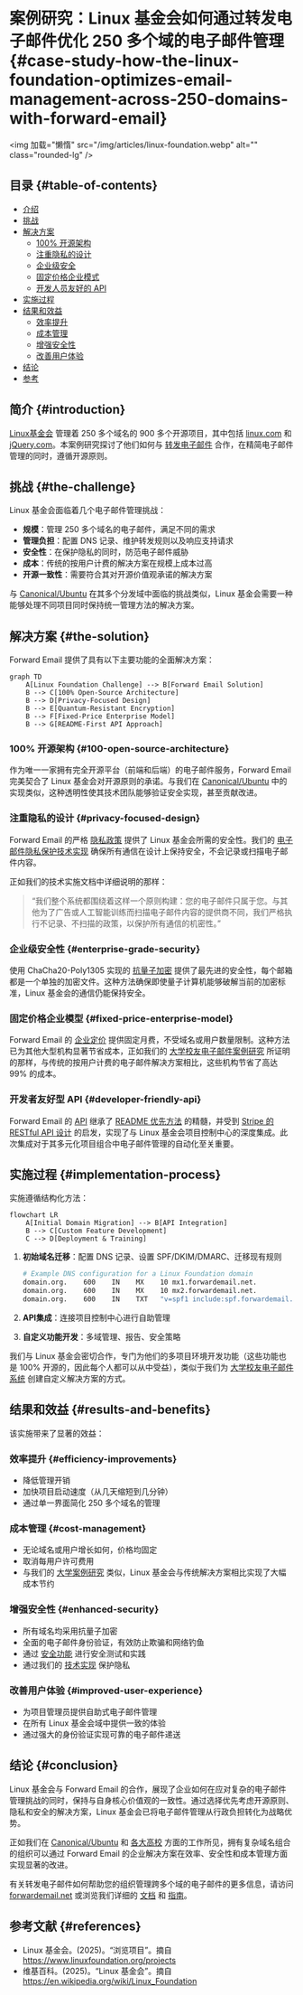 # 案例研究：Linux 基金会如何通过转发电子邮件优化 250 多个域的电子邮件管理 {#case-study-how-the-linux-foundation-optimizes-email-management-across-250-domains-with-forward-email}

<img 加载="懒惰" src="/img/articles/linux-foundation.webp" alt="" class="rounded-lg" />

## 目录 {#table-of-contents}

* [介绍](#introduction)
* [挑战](#the-challenge)
* [解决方案](#the-solution)
  * [100% 开源架构](#100-open-source-architecture)
  * [注重隐私的设计](#privacy-focused-design)
  * [企业级安全](#enterprise-grade-security)
  * [固定价格企业模式](#fixed-price-enterprise-model)
  * [开发人员友好的 API](#developer-friendly-api)
* [实施过程](#implementation-process)
* [结果和效益](#results-and-benefits)
  * [效率提升](#efficiency-improvements)
  * [成本管理](#cost-management)
  * [增强安全性](#enhanced-security)
  * [改善用户体验](#improved-user-experience)
* [结论](#conclusion)
* [参考](#references)

## 简介 {#introduction}

[Linux基金会](https://en.wikipedia.org/wiki/Linux_Foundation) 管理着 250 多个域名的 900 多个开源项目，其中包括 [linux.com](https://www.linux.com/) 和 [jQuery.com](https://jquery.com/)。本案例研究探讨了他们如何与 [转发电子邮件](https://forwardemail.net) 合作，在精简电子邮件管理的同时，遵循开源原则。

## 挑战 {#the-challenge}

Linux 基金会面临着几个电子邮件管理挑战：

* **规模**：管理 250 多个域名的电子邮件，满足不同的需求
* **管理负担**：配置 DNS 记录、维护转发规则以及响应支持请求
* **安全性**：在保护隐私的同时，防范电子邮件威胁
* **成本**：传统的按用户计费的解决方案在规模上成本过高
* **开源一致性**：需要符合其对开源价值观承诺的解决方案

与 [Canonical/Ubuntu](https://forwardemail.net/blog/docs/canonical-ubuntu-email-enterprise-case-study) 在其多个分发域中面临的挑战类似，Linux 基金会需要一种能够处理不同项目同时保持统一管理方法的解决方案。

## 解决方案 {#the-solution}

Forward Email 提供了具有以下主要功能的全面解决方案：

```mermaid
graph TD
    A[Linux Foundation Challenge] --> B[Forward Email Solution]
    B --> C[100% Open-Source Architecture]
    B --> D[Privacy-Focused Design]
    B --> E[Quantum-Resistant Encryption]
    B --> F[Fixed-Price Enterprise Model]
    B --> G[README-First API Approach]
```

### 100% 开源架构 {#100-open-source-architecture}

作为唯一一家拥有完全开源平台（前端和后端）的电子邮件服务，Forward Email 完美契合了 Linux 基金会对开源原则的承诺。与我们在 [Canonical/Ubuntu](https://forwardemail.net/blog/docs/canonical-ubuntu-email-enterprise-case-study) 中的实现类似，这种透明性使其技术团队能够验证安全实现，甚至贡献改进。

### 注重隐私的设计 {#privacy-focused-design}

Forward Email 的严格 [隐私政策](https://forwardemail.net/privacy) 提供了 Linux 基金会所需的安全性。我们的 [电子邮件隐私保护技术实现](https://forwardemail.net/blog/docs/email-privacy-protection-technical-implementation) 确保所有通信在设计上保持安全，不会记录或扫描电子邮件内容。

正如我们的技术实施文档中详细说明的那样：

> “我们整个系统都围绕着这样一个原则构建：您的电子邮件只属于您。与其他为了广告或人工智能训练而扫描电子邮件内容的提供商不同，我们严格执行不记录、不扫描的政策，以保护所有通信的机密性。”

### 企业级安全性 {#enterprise-grade-security}

使用 ChaCha20-Poly1305 实现的 [抗量子加密](https://forwardemail.net/blog/docs/best-quantum-safe-encrypted-email-service) 提供了最先进的安全性，每个邮箱都是一个单独的加密文件。这种方法确保即使量子计算机能够破解当前的加密标准，Linux 基金会的通信仍能保持安全。

### 固定价格企业模型 {#fixed-price-enterprise-model}

Forward Email 的 [企业定价](https://forwardemail.net/pricing) 提供固定月费，不受域名或用户数量限制。这种方法已为其他大型机构显著节省成本，正如我们的 [大学校友电子邮件案例研究](https://forwardemail.net/blog/docs/alumni-email-forwarding-university-case-study) 所证明的那样，与传统的按用户计费的电子邮件解决方案相比，这些机构节省了高达 99% 的成本。

### 开发者友好型 API {#developer-friendly-api}

Forward Email 的 [API](https://forwardemail.net/api) 继承了 [README 优先方法](https://tom.preston-werner.com/2010/08/23/readme-driven-development) 的精髓，并受到 [Stripe 的 RESTful API 设计](https://amberonrails.com/building-stripes-api) 的启发，实现了与 Linux 基金会项目控制中心的深度集成。此次集成对于其多元化项目组合中电子邮件管理的自动化至关重要。

## 实施过程 {#implementation-process}

实施遵循结构化方法：

```mermaid
flowchart LR
    A[Initial Domain Migration] --> B[API Integration]
    B --> C[Custom Feature Development]
    C --> D[Deployment & Training]
```

1. **初始域名迁移**：配置 DNS 记录、设置 SPF/DKIM/DMARC、迁移现有规则

   ```sh
   # Example DNS configuration for a Linux Foundation domain
   domain.org.    600    IN    MX    10 mx1.forwardemail.net.
   domain.org.    600    IN    MX    10 mx2.forwardemail.net.
   domain.org.    600    IN    TXT   "v=spf1 include:spf.forwardemail.net -all"
   ```

2. **API集成**：连接项目控制中心进行自助管理

3. **自定义功能开发**：多域管理、报告、安全策略

我们与 Linux 基金会密切合作，专门为他们的多项目环境开发功能（这些功能也是 100% 开源的，因此每个人都可以从中受益），类似于我们为 [大学校友电子邮件系统](https://forwardemail.net/blog/docs/alumni-email-forwarding-university-case-study) 创建自定义解决方案的方式。

## 结果和效益 {#results-and-benefits}

该实施带来了显著的效益：

### 效率提升 {#efficiency-improvements}

* 降低管理开销
* 加快项目启动速度（从几天缩短到几分钟）
* 通过单一界面简化 250 多个域名的管理

### 成本管理 {#cost-management}

* 无论域名或用户增长如何，价格均固定
* 取消每用户许可费用
* 与我们的 [大学案例研究](https://forwardemail.net/blog/docs/alumni-email-forwarding-university-case-study) 类似，Linux 基金会与传统解决方案相比实现了大幅成本节约

### 增强安全性 {#enhanced-security}

* 所有域名均采用抗量子加密
* 全面的电子邮件身份验证，有效防止欺骗和网络钓鱼
* 通过 [安全功能](https://forwardemail.net/security) 进行安全测试和实践
* 通过我们的 [技术实现](https://forwardemail.net/blog/docs/email-privacy-protection-technical-implementation) 保护隐私

### 改善用户体验 {#improved-user-experience}

* 为项目管理员提供自助式电子邮件管理
* 在所有 Linux 基金会域中提供一致的体验
* 通过强大的身份验证实现可靠的电子邮件递送

## 结论 {#conclusion}

Linux 基金会与 Forward Email 的合作，展现了企业如何在应对复杂的电子邮件管理挑战的同时，保持与自身核心价值观的一致性。通过选择优先考虑开源原则、隐私和安全的解决方案，Linux 基金会已将电子邮件管理从行政负担转化为战略优势。

正如我们在 [Canonical/Ubuntu](https://forwardemail.net/blog/docs/canonical-ubuntu-email-enterprise-case-study) 和 [各大高校](https://forwardemail.net/blog/docs/alumni-email-forwarding-university-case-study) 方面的工作所见，拥有复杂域名组合的组织可以通过 Forward Email 的企业解决方案在效率、安全性和成本管理方面实现显著的改进。

有关转发电子邮件如何帮助您的组织管理跨多个域的电子邮件的更多信息，请访问 [forwardemail.net](https://forwardemail.net) 或浏览我们详细的 [文档](https://forwardemail.net/email-api) 和 [指南](https://forwardemail.net/guides)。

## 参考文献 {#references}

* Linux 基金会。(2025)。“浏览项目”。摘自 <https://www.linuxfoundation.org/projects>
* 维基百科。(2025)。“Linux 基金会”。摘自 <https://en.wikipedia.org/wiki/Linux_Foundation>